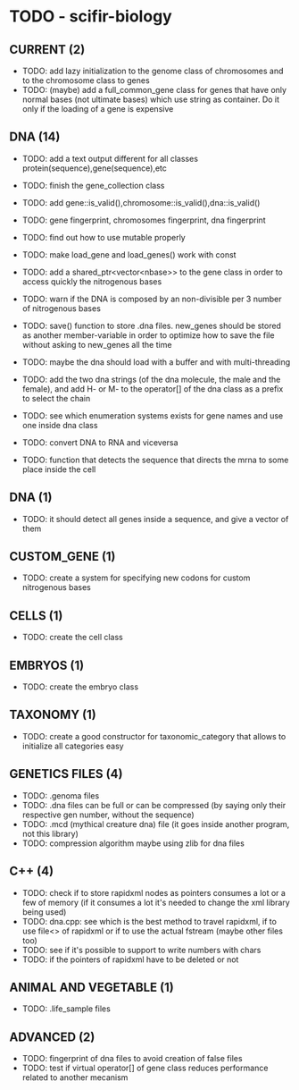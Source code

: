 # TODO - scifir-biology

## CURRENT (2)

- TODO: add lazy initialization to the genome class of chromosomes and to the chromosome class to genes
- TODO: (maybe) add a full_common_gene class for genes that have only normal bases (not ultimate bases) which use string as container. Do it only if the loading of a gene is expensive

## DNA (14)

- TODO: add a text output different for all classes protein(sequence),gene(sequence),etc
- TODO: finish the gene_collection class
- TODO: add gene::is_valid(),chromosome::is_valid(),dna::is_valid()
- TODO: gene fingerprint, chromosomes fingerprint, dna fingerprint

- TODO: find out how to use mutable properly
- TODO: make load_gene and load_genes() work with const

- TODO: add a shared_ptr\<vector\<nbase\>\> to the gene class in order to access quickly the nitrogenous bases

- TODO: warn if the DNA is composed by an non-divisible per 3 number of nitrogenous bases
- TODO: save() function to store .dna files. new_genes should be stored as another member-variable in order to optimize how to save the file without asking to new_genes all the time
- TODO: maybe the dna should load with a buffer and with multi-threading
- TODO: add the two dna strings (of the dna molecule, the male and the female), and add H- or M- to the operator[] of the dna class as a prefix to select the chain
- TODO: see which enumeration systems exists for gene names and use one inside dna class

- TODO: convert DNA to RNA and viceversa
- TODO: function that detects the sequence that directs the mrna to some place inside the cell

## DNA (1)

- TODO: it should detect all genes inside a sequence, and give a vector of them

## CUSTOM_GENE (1)

- TODO: create a system for specifying new codons for custom nitrogenous bases

## CELLS (1)

- TODO: create the cell class

## EMBRYOS (1)

- TODO: create the embryo class

## TAXONOMY (1)

- TODO: create a good constructor for taxonomic_category that allows to initialize all categories easy

## GENETICS FILES (4)

- TODO: .genoma files
- TODO: .dna files can be full or can be compressed (by saying only their respective gen number, without the sequence)
- TODO: .mcd (mythical creature dna) file (it goes inside another program, not this library)
- TODO: compression algorithm maybe using zlib for dna files

## C++ (4)

- TODO: check if to store rapidxml nodes as pointers consumes a lot or a few of memory (if it consumes a lot it's needed to change the xml library being used)
- TODO: dna.cpp: see which is the best method to travel rapidxml, if to use file<> of rapidxml or if to use the actual fstream (maybe other files too)
- TODO: see if it's possible to support to write numbers with chars
- TODO: if the pointers of rapidxml have to be deleted or not

## ANIMAL AND VEGETABLE (1)

- TODO: .life_sample files

## ADVANCED (2)

- TODO: fingerprint of dna files to avoid creation of false files
- TODO: test if virtual operator[] of gene class reduces performance related to another mecanism
